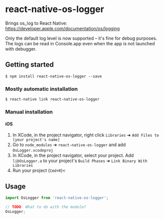 # react-native-os-logger

Brings os_log to React Native: 
https://developer.apple.com/documentation/os/logging

Only the default log level is now supported – it's fine for debug purposes. The logs can be read in Console.app even when the app is not launched with debugger.

## Getting started

`$ npm install react-native-os-logger --save`

### Mostly automatic installation

`$ react-native link react-native-os-logger`

### Manual installation


#### iOS

1. In XCode, in the project navigator, right click `Libraries` ➜ `Add Files to [your project's name]`
2. Go to `node_modules` ➜ `react-native-os-logger` and add `OsLogger.xcodeproj`
3. In XCode, in the project navigator, select your project. Add `libOsLogger.a` to your project's `Build Phases` ➜ `Link Binary With Libraries`
4. Run your project (`Cmd+R`)<


## Usage
```javascript
import OsLogger from 'react-native-os-logger';

// TODO: What to do with the module?
OsLogger;
```
